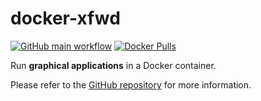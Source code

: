 # docker-xfwd

[![GitHub main workflow](https://img.shields.io/github/actions/workflow/status/dmotte/docker-xfwd/main.yml?branch=main&logo=github&label=main&style=flat-square)](https://github.com/dmotte/docker-xfwd/actions)
[![Docker Pulls](https://img.shields.io/docker/pulls/dmotte/xfwd?logo=docker&style=flat-square)](https://hub.docker.com/r/dmotte/xfwd)

Run **graphical applications** in a Docker container.

Please refer to the [GitHub repository](https://github.com/dmotte/docker-xfwd) for more information.
